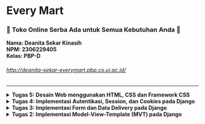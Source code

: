 # Every Mart
### <b>🛒 Toko Online Serba Ada untuk Semua Kebutuhan Anda 🛒</b>
**Nama: Deanita Sekar Kinasih** <br>
**NPM: 2306229405**<br>
**Kelas: PBP-D**<br>

###### http://deanita-sekar-everymart.pbp.cs.ui.ac.id/
<hr>

<details>
<summary> <strong> Tugas 5: Desain Web menggunakan HTML, CSS dan Framework CSS </strong> </summary>

### Jika terdapat beberapa CSS selector untuk suatu elemen HTML, jelaskan urutan prioritas pengambilan CSS selector tersebut!
Jika terdapat beberapa CSS selector untuk suatu elemen HTML, urutan prioritas pengambilan:
1. Inline Style <br>
    Inline style didefinisikan langsung pada elemen HTML menggunakan atribut `style` dan memiliki prioritas tertinggi
2. ID Selectors <br>
    ID Selectors menggunakan atribut `id` dari suatu elemen dan itandai dengan awalan `#`
3. Classes dan Pseudo-classes <br>
    Classes dan Pseudo-classes menggunakan nama `class` atau pseudo-classes dan ditandai dengan awalan `.`
4. Attributes <br>
    Attributes yang biasa digunakan pada attributes HTML
5. Elements dan pseudo-elements <br>
    Elements dan pseudo-elements memiliki prioritas rendah dan akan digunakan jika tidak ada style lain yang didefinisikan

Contoh:
```html
<!DOCTYPE html>
<html>

<head>
    <style type="text/css">
        p {
            color: black;
        }

        .class-selector {
            color: blue;
        }

        #id-selector {
            color: green;
        }

        [type="text"] {
            color: purple;
        }

        p:hover {
            color: orange;
        }
    </style>
</head>

<body>
    <p style="color: red;" id="id-selector" class="class-selector" type="text">
        Urutan prioritas CSS selector
    </p>
</body>

</html>
```
Referensi: [CSS Specificity](https://www.geeksforgeeks.org/css-specificity/)
<hr>

### Mengapa responsive design menjadi konsep yang penting dalam pengembangan aplikasi web? Berikan contoh aplikasi yang sudah dan belum menerapkan responsive design!
Responsive design menjadi konsep yang penting dalam pengembangan aplikasi web karena munculnya beragam perangkat dengan berbagai ukuran layar, seperti desktop, tablet, dan ponsel utnuk mengakses internet. Dengan adanya responsive design, aplikasi web dapat beradaptasi secara otomatis, menampilkan tampilan dan fungsionalitas yang optimal di semua perangkat. Hal ini dapat meningkatkan kenyamanan pengguna dan memastikan konsistensi penggalaman pengguna terlepas dari perangkat yang digunakan.
Banyak aplikasi populer sudah menerampkan responsive design, seperti YouTube, Twitter, Instagram, dan LinkedIn. Contoh lain aplikasi yang sudah menerapkan responsive design adalah SCeLE (Student Centered e-Learning Environment) yang digunakan sebagai media pembelajaran online yang ada di Fasilkom UI. Di sisi lain, ada aplikasi yang belum menerapkan responsive design, yaitu SIAKNG (Sistem Informasi Akademik Next Generation) untuk membantu menunjang kegiatan akademik di Universitas Indonesia. Aplikasi web ini masih menampilkan versi desktop yang tidak optimal ketika diakses melakui mobile. Hal ini mengharuskan pengguna melakukan zoom in dan scrolling berlebihan. Contoh lain aplikasi yang belum menerapkan responsive design adalah Pacil Web Service (PWS) yag digunakan dalam mata kuliah Pemrigraman Berbasis Platform (PBP). Hal ini emngakibatkan pengguna perlu membuka aplikasi web tersebut dalam layar penuh pada desktop.
<hr>

### Jelaskan perbedaan antara margin, border, dan padding, serta cara untuk mengimplementasikan ketiga hal tersebut!
![Margin, Border, dan Padding](/margin,border,padding.webp)
| **Komponen** | **Detail** | **Contoh implementasi** |
|--------------|----------------------------------------------------------------------------------------------------------------------------------------------------------------------------|-------------------------------------------------------------------------------------------|
| **Margin**   | Ruang di luar elemen yang memisahkan elemen satu dengan lainnya. Margin memiliki fungsi untuk mengatur jarah antar elemen dan tidak memperngaruhi ukuran elemen. |`margin: 10px 20 px 15 px 20 px;`|
| **Border**   | Garis yang mengelilingi elemen untuk memberikan batas visual pada elemen. Border dapat diatur ketebalan, warna, dan gaya, serta menambah ukuran total elemen |`border: 2px solid black;`|
| **Padding**  | Ruang di antara konten dan border di dalam elemen. Padding berfungsi untuk memberikan jarak internal antara konten dan batas elemen, meningkatkan keterbacaan dan estetika konten. Padding hanya menggeser konten dan transparan. |`padding: 10px;`|
<hr> 

### Jelaskan konsep flex box dan grid layout beserta kegunaannya!
Flex box dan grid layout adalah metode modern dalam CSS untuk menciptakan tata letak responsif dan fleksibel pada aplikasi web.
Flexbox dan Grid Layout adalah dua metode modern dalam CSS yang digunakan untuk menciptakan tata letak responsif dan fleksibel pada website. Keduanya memiliki karakteristik dan kegunaan yang berbeda: <br>
**Flexbox (Flexible Box Layout)**
- Flexbox adalah sistem tata letak satu dimensi yang fokus pada pengaturan elemen dalam satu baris atau kolom.
- Kegunaan flexbox:
    1. Menyusun elemen secara horizontal atau vertikal dengan mudah.
    2. Mengatur penyebaran ruang antar elemen secara otomatis.
    3. Menyelaraskan elemen di dalam kontainer.
- Flexbox dangat fleksibel untuk tata letak sederhana dan responsif, sehingga ideal untuk komponen UI seperti navigation bar, menu, atau daftar item. <br>
**Grid Layout**
- Grid layout adalah sistem tata letak dua dimensi yang memungkinkan pengaturan elemen dalam baris dan kolom secara bersamaan.
- Kegunaan grid layout:
    1. Membuat layout halaman yang kompleks dengan mudah.
    2. Mengatur elemen dalam grid yang terdefinisi.
    3. Menempatkan elemen pada posisi spesifik dalam layout.
- Grid layout kontrol yang lebih presisi atas penempatan elemen dalam dua dimensi, sehingga cocok untuk desain dashboard, galeri foto, atau layout halaman utama. <br>
<hr>

### Jelaskan bagaimana cara kamu mengimplementasikan checklist di atas secara step-by-step (bukan hanya sekadar mengikuti tutorial)!
**Menyambungkan template Django dengan Tailwind**
- Melakukan modifikasi `base.html` pada `main/templates`
```html
<head>
{% block meta %}
    <meta charset="UTF-8" />
    <meta name="viewport" content="width=device-width, initial-scale=1">
{% endblock meta %}
<script src="https://cdn.tailwindcss.com">
</script>
</head>
</details>
```
**Menambahkan fitur `Edit Product` dan `Hapus Product`**
- Melakukan modifikasi `views.py` dalam `main` dengan menambahkan fungsi `edit_product` dan `hapus_product` serta menambahkan import
``` py
from django.shortcuts import .., reverse
from django.http import .., HttpResponseRedirect
...
def edit_product (request, id):
    # Get product berdasarkan id
    product = Product.objects.get(pk = id)
    
    # Set product sebagai isntance dari form
    form = ProductEntryForm(request.POST or None, instance = product)
    
    if form.is_valid() and request.method == "POST":
        # Simpan form dan kembali ke halaman awal
        form.save()
        return HttpResponseRedirect(reverse('main:show_main'))
    
    context = {'form': form}
    return render(request, "edit_product.html", context)

def delete_product(request, id):
    # Get product berdasarkan id
    product = Product.objects.get(pk = id)
    
    # Hapus product
    product.delete()
    
    # Kembali ke halaman awal
    return HttpResponseRedirect(reverse('main:show_main'))
```
- Menambahkan berkas `edit_product.html` dalam `main/templates`
```html
{% extends 'base.html' %}
{% load static %}
{% block content %}

<h1>Edit Product</h1>

<form method="POST">
    {% csrf_token %}
    <table>
        {{ form.as_table }}
        <tr>
            <td></td>
            <td>
                <input type="submit" value="Edit Mood"/>
            </td>
        </tr>
    </table>
</form>

{% endblock %}
```
- Modifikasi `urls.py` dalam `main` dengan import fungsi `edit_product` dan `delete_product`, serta menambahkan path url ke `urlpatterns`
```py
from main.views import edit_product, delete_product
...
    path('edit-product/<uuid:id>', edit_product, name='edit_product'),
    path('delete/<uuid:id>', delete_product, name='delete_product'),
```
- Modifikasi `main.html` dalam `main/templates`
```html
    ...
    <td>
        <a href="{% url 'main:edit_product' product.pk %}">
            <button>
                Edit
            </button>
        </a>
    </td>
    <td>
        <a href="{% url 'main:delete_product' product.pk %}">
            <button>
                Delete
            </button>
        </a>
    </td>
...
```
**Melakukan modifikasi pada template HTML menggunakan Tailwind**
- Menambahkan Navigation Bar dengan membuat berkas `navbar.html` pada `main/templates` dan menautkan navbar dengan `main.html`, `create_product.html`, dan `edit_html`
- Modifikasi `settings.py` untuk konfigurasi Static Files
```py
...
MIDDLEWARE = [
    'django.middleware.security.SecurityMiddleware',
    'whitenoise.middleware.WhiteNoiseMiddleware',
    ...
]
...
STATIC_URL = '/static/'
if DEBUG:
    STATICFILES_DIRS = [
        BASE_DIR / 'static'
    ]
else:
    STATIC_ROOT = BASE_DIR / 'static'
...
```
- Membuat `global.css` dalam `/static/css`, lalu menghubungkan `global.css` dan script Tailwind ke `base.html` untuk menambahkan Styles
`base.html`
```html
{% load static %}
<!DOCTYPE html>
<html lang="en">
  <head>
    <meta charset="UTF-8" />
    <meta name="viewport" content="width=device-width, initial-scale=1.0" />
    {% block meta %} {% endblock meta %}
    <script src="https://cdn.tailwindcss.com"></script>
    <link rel="stylesheet" href="{% static 'css/global.css' %}"/>
  </head>
  <body>
    {% block content %} {% endblock content %}
  </body>
</html>
```
`global.css`
```css
.form-style form input, form textarea, form select {
    width: 100%;
    padding: 0.75rem;
    border: 2px solid #bcbcbc;
    border-radius: 0.375rem;
    background-color: #f9fafb;
    font-size: 1rem;
    font-family: 'Helvetica', 'Arial', sans-serif;
    transition: border-color 0.3s ease, box-shadow 0.3s ease;
}

.form-style form input:focus, form textarea:focus, form select:focus {
    outline: none;
    border-color: #f39c12;
    box-shadow: 0 0 8px rgba(243, 156, 18, 0.4);
}
button, 
.form-style form button {
    background-color: #f39c12;
    color: white;
    padding: 0.75rem 1.5rem;
    border-radius: 0.375rem;
    font-size: 1rem;
    font-weight: bold;
    font-family: 'Helvetica', 'Arial', sans-serif;
    border: none;
    cursor: pointer;
    transition: background-color 0.3s ease, transform 0.2s ease;
}

button:hover, 
.form-style form button:hover {
    background-color: #e67e22;
    transform: scale(1.05);
}
@keyframes shine {
    0% { background-position: -200% 0; }
    100% { background-position: 200% 0; }
}
.animate-shine {
    background: linear-gradient(120deg, rgba(255, 255, 255, 0.3), rgba(255, 255, 255, 0.1) 50%, rgba(255, 255, 255, 0.3));
    background-size: 200% 100%;
    animation: shine 3s infinite;
}
```
- Melakukan styling pada `login.html`, `register.html`, `card_info.html`, `card_product.html`, `create_product.html`, `edit_product.html`
<hr>
</details>

<details>
<summary> <strong> Tugas 4: Implementasi Autentikasi, Session, dan Cookies pada Django </strong> </summary>

### Apa perbedaan antara HttpResponseRedirect() dan redirect()
**HttpResponseRedirect()** <br>
`HttpResponseRedirect()` mengembalikan objek dengan kode status 302, yang memberi instruksi untuk melakukan pengalihan ke URL tertentu secara manual. `HttpResponseRedirect()` umumnya digunakan ketika terdapat URL yang ingin dituju (absolute path), sehingga tidak memerlukan penanganan tambahan dari Django.
Contoh implementasi `HttpResponseRedirect()`:
```py
from django.http import HttpResponseRedirect
from django.urls import reverse

def login_user(request):
    if request.method == 'POST':
        form = AuthenticationForm(data=request.POST)
        if form.is_valid():
            user = form.get_user()
            login(request, user)
            # HttpResponseRedirect ke URL
            return HttpResponseRedirect(reverse('main:show_main'))
    else:
        form = AuthenticationForm()
    return render(request, 'login.html', {'form': form})
```
**redirect()** <br>
`redirect()` merupakan helper function yang disediakan oleh Djangodengan berbagai parameter. `redirect()` cenderung lebih fleksibel karena dapat menerima berbagai parameter, seperti model, view, dan URL. Django akan melakukan konversi parameter yang diberikan menjadi URL, lalu mengembalikan `HttpResponseRedirect()`.
Contoh implementasi `redirect()`:
```py
from django.shortcuts import redirect
from django.contrib import messages
from django.contrib.auth.forms import UserCreationForm

def register(request):
    if request.method == "POST":
        form = UserCreationForm(request.POST)
        if form.is_valid():
            form.save()
            messages.success(request, 'Your account has been successfully created!')
            # Redirect ke view
            return redirect('main:login')
    else:
        form = UserCreationForm()
    
    return render(request, 'register.html', {'form': form})
```
Dapat disimpulkan bahwa `HttpResponseRedirect()` memerlukan URL secara eksplisit, sedangkan `redirect()` dapat menerima berbagai parameter sehingga lebih fleksibel.
<hr>

### Jelaskan cara kerja penghubungan model Product dengan User!
Penghubungan model `Product` dengan User dilakukan dengan menggunakan **ForeignKey**, yang mencipatakan relasi **many-to-one**. Relasi ini memungkinkan User memiliki banyak Product, tetapi satu Product hanya dimiliki satu User.
Setiap kali User membuat entri Product, maka Product tersebut secara otomatis terhubung dengan User yang sedang login melalui atribut `user`. Atribut `user` dalam model `Product` merujuk ke model `User` dengan `ForeignKey(User, on_delete=models.CASCADE)`, memastikan bahwa Product tersebut dimiliki oleh satu pengguna tertentu. Ketika User dihapus, Product yang ditambahkan oleh User tersebut juga akan dihapus dengan `on_delete=models.CASCADE`. 
Contoh implementasi penghubungan model `Product` dengan User:
```py
class Product(models.Model) :
   user = models.ForeignKey(User, on_delete=models.CASCADE)
   mood = models.CharField(max_length=255)
   time = models.DateField(auto_now_add=True)
   feelings = models.TextField() 
```
<hr>

### Apa perbedaan antara authentication dan authorization, apakah yang dilakukan saat pengguna login? Jelaskan bagaimana Django mengimplementasikan kedua konsep tersebut.

**Authentication** <br>
Authentication adalah proses verifikasi identitas User. Untuk melakukan authentication, User akan diminta untuk memasukkan kredensial seperti username dan passowrd. Kemudian, Django menggunakan fungsi `authenticate()` untuk melakukan verifikasi kredensial dan `login()` untuk mencatat User. Setelah login berhasil, informasi User akan disimpan dalam **session**.
**Authorization** <br>
Authorization adalah proses penetuan hak akses atau izin User untuk mengakses fitur atau data tertentu. Setelah melakukan authentication, Django akan menyimpan informasi User untuk authorization. Django menggunakan permissons dan groups, serta decorator seperti `@login_required` untuk mengatur hak akses atau izin User. 
<hr>

### Bagaimana Django mengingat pengguna yang telah login? Jelaskan kegunaan lain dari cookies dan apakah semua cookies aman digunakan?
Django mengingat User yang telah login melalui mekanisme **session** yang dikelola oleh **cookies**. Setelah User telah berhasil login, Django akan membuat **session ID** yang disimpan di server dan ditempatkan dalam **cookies** di browser. Setiap kali User membuat request baru, maka browser akan mengirimkan **session ID** sehingga Django dapat melakukan identifikasi User tanpa mengharuskan User untuk login kembali.
Selain mengingat User yang telah login, cookies memili beberapa kegunaan lain, yaitu:
- **Menyimpan preferensi pengguna** <br>
  Cookies dapat menyimpan preferensi pilihan User, seperti preferensi tampilan atau bahasa yang digunakan
- **Melacak aktivitas pengguna** <br>
  Cookies dapat menyimpan data tentang halaman yang telah dikunjungi oleh User
- **Fitur 'Remember Me'** 
  Cookies memungkinkan User untuk tetap login meskipun User telah menutup dan membuka kembali browser

Namun, **tidak semua cookies aman digunakan**. Salah satu contoh cookies yang tidak aman adalah  **cookies tanpa atribut HttpOnly** yang rentan terhadap serangan XSS (Cross Site Scripting) karena dapat diakses oleh JavaScript yang berpotensi berbahaya. Oleh karena itu, penting untuk menerapkan pengaturan seperti Secure, HttpOnly, dan SameSite agar dapat mengurangi risiko keamanan.
<hr>

### Jelaskan bagaimana cara kamu mengimplementasikan checklist di atas secara step-by-step (bukan hanya sekadar mengikuti tutorial).
**Fungsi dan form registrasi pengguna**
- Menambahkan import pada `views.py` dalam `main`
```py
from django.contrib.auth.forms import UserCreationForm
from django.contrib import messages
```
- Menambahkan fungsi `register` dalam `views.py` untuk otomasisasi form registrasi pengguna
```py
def register(request):
    form = UserCreationForm()

    if request.method == "POST":
        form = UserCreationForm(request.POST)
        if form.is_valid():
            form.save()
            messages.success(request, 'Your account has been successfully created!')
            return redirect('main:login')
    context = {'form':form}
    return render(request, 'register.html', context)
```
- Membuat `register.html` dalam `main/templates` untuk form registrasi pengguna
```
{% extends 'base.html' %}

{% block meta %}
<title>Register</title>
{% endblock meta %}

{% block content %}

<div class="login">
  <h1>Register</h1>

  <form method="POST">
    {% csrf_token %}
    <table>
      {{ form.as_table }}
      <tr>
        <td></td>
        <td><input type="submit" name="submit" value="Daftar" /></td>
      </tr>
    </table>
  </form>

  {% if messages %}
  <ul>
    {% for message in messages %}
    <li>{{ message }}</li>
    {% endfor %}
  </ul>
  {% endif %}
</div>

{% endblock content %}
```
- Memodifikasi `urls.py` dalam `main` dengan menambahkan import dan path url untuk konfigurasi URL
```py
from main.views import register
...
    urlpatterns = [
        ...
        path('register/', register, name='register'),
    ]
```
**Fungsi login pengguna**
- Memodifikasi `views.py` dalam `main` dengan menambahkan import dan fungsi `login_user`
```py
from django.contrib.auth.forms import UserCreationForm, AuthenticationForm
from django.contrib.auth import authenticate, login
...
def login_user(request):
    if request.method == 'POST':
        form = AuthenticationForm(data=request.POST)

        if form.is_valid():
                user = form.get_user()
                login(request, user)
                return redirect('main:show_main')

    else:
        form = AuthenticationForm(request)
    context = {'form': form}
    return render(request, 'login.html', context)
```
- Membuat berkas `login.html` dalam `main/templates` untuk login pengguna
```py
{% extends 'base.html' %}

{% block meta %}
<title>Login</title>
{% endblock meta %}

{% block content %}
<div class="login">
    <h1>Login</h1>

    <form method="POST" action="">
        {% csrf_token %}
        <table>
        {{ form.as_table }}
        <tr>
            <td></td>
            <td><input class="btn login_btn" type="submit" value="Login" /></td>
        </tr>
        </table>
    </form>

    {% if messages %}
    <ul>
        {% for message in messages %}
        <li>{{ message }}</li>
        {% endfor %}
    </ul>
    {% endif %} Don't have an account yet?
    <a href="{% url 'main:register' %}">Register Now</a>
</div>

{% endblock content %}
```
- Memodifikasi `urls.py` dalam `main` dengan menambahkan import dan path url untuk konfigurasi URL
```py
from main.views import login_user
...
    urlpatterns = [
    ...
    path('login/', login_user, name='login'),
    ]
```
**Fungsi logout pengguna**
- Memodifikasi `views.py` dalam `main` dengan menambahkan import dan modifikasi fungsi `logout_user`
```py
from django.contrib.auth import logout
...
def logout_user(request):
    logout(request)
    return redirect('main:login')
```
- Memodifikasi `main.html` dalam `main/templates` untuk menambahkan hyperlink tag
```py
<a href="{% url 'main:logout' %}">
  <button>Logout</button>
</a>
```
- Memodifikasi `urls.py` dalam `main` dengan menambahkan import dan path url untuk konfigurasi URL
```py
from main.views import logout_user
...
    urlpatterns = [
    ...
    path('logout/', logout_user, name='logout'),
    ]
```
**Restriksi akses**
- Modifikasi `views.py` dalam `main`
```py
from django.contrib.auth.decorators import login_required
@login_required(login_url='/login')
```
- Modifikasi `views.py` dalam `main` untuk menambahkan data last login pengguna dengan menambahkan impor, modifikasi fungsi `login_user`, modifikasi `show_main`, serta modifikasi `logout_user`
```py
import datetime
from django.http import HttpResponseRedirect
from django.urls import reverse
...
if form.is_valid():
    user = form.get_user()
    login(request, user)
    response = HttpResponseRedirect(reverse("main:show_main"))
    response.set_cookie('last_login', str(datetime.datetime.now()))
    return response
...
context = {
    'name': 'Pak Bepe',
    'class': 'PBP D',
    'npm': '2306123456',
    'mood_entries': mood_entries,
    'last_login': request.COOKIES['last_login'],
}
```
**Data dari cookies**
- Modifikasi `main.html` dalam `main/templates` untuk menampilkan data last login
```
<h5>Sesi terakhir login: {{ last_login }}</h5>
```
**Menghubungkan Model `Product` dengan User**
- Modifikasi `models.py` dalam `main`
```
from django.contrib.auth.models import User
...
class Product(models.Model) :
    user = models.ForeignKey(User, on_delete=models.CASCADE)
```
- Modifikasi `views.py` dalam `main` dengan modifikasi fungsi `create_product` dan fungsi `show_main`
```py
def show_main(request):
    products = Product.objects.all()
    context = {
        'npm' : '2306229405',
        'name': request.user.username,
        'class': 'PBP D',
        'products' : products,
        'last_login': request.COOKIES['last_login'],
    }

    return render(request, "main.html", context)
...
def create_product(request):
    form = ProductEntryForm(request.POST or None)

    if form.is_valid() and request.method == "POST":
        mood_entry = form.save(commit=False)
        mood_entry.user = request.user
        mood_entry.save()
        return redirect('main:show_main')

    context = {'form': form}
    return render(request, "create_product.html", context)
```
- Melakukan migrasi model (dengan syarat minimal satu user dalam database) pada terminal
```
python manage.py makemigrations
python manage.py migrate
```
- Modifikasi `settings.py` dalam `mental_health_tracker` dengan menambahkan import dan mengganti variabel
```py
import os
...
PRODUCTION = os.getenv("PRODUCTION", False)
DEBUG = not PRODUCTION
```
**Github dan PWS**
- Mengunggah perubahan pada repositori GitHub dan melakukan push ke PWS
```
git add .
git commit -m "..."
git push origin main

git branch -M main
git push pws main:master
```
<hr>
</details>

<details>
<summary> <strong> Tugas 3: Implementasi Form dan Data Delivery pada Django </strong> </summary>

### Jelaskan mengapa kita memerlukan data delivery dalam pengimplementasian sebuah platform?
Data delivery memungkinkan pertukaran informasi yang akurat dan efisien antara user, sistem, dan perangkat. Hal ini menjamin integritas data, meningkatkan kecepatan transfer dan mengoptimalkan penggunaan sumber daya platform. Mekanisme data delivery mendukung terjadinya pertukaran informasi secara mulus antara berbagai komponen, terutama antara front-end dan back-end. Dengan data delivery, sebuah platform dapat berfungsi secara optimal karena informasi yang masuk dapat dikelola dengan baik.
<hr>

### Menurutmu, mana yang lebih baik antara XML dan JSON? Mengapa JSON lebih populer dibandingkan XML?
Menurut saya, JSON lebih baik dari XML dengan beberapa alasan, yaitu:
1. JSON menggunakan format yang lebih ringkas dibandingkan XML sehingga JSON memungkinkan representasi data yang sama dengan karakter yang lebih sedikit
2. JSON lebih mudah di-parse oleh beberapa bahasa pemrograman sehingga proses pengolahan data lebih cepat
3. JSON memiliki readibility yang tinggi sehingga mudah dibaca dan dipahami oleh pengguna
4. JSON mendukung beberapa tipe data seperti string, object, dan array
Dapat disimpulkan bahwa JSON lebih populer dibandingkan XML karena efisiensi yang ditawarkannya. Struktur data JSON yang sederhana tetapi memiliki banyak keunggulan membuat JSON menjadi pilihan utama dalam pengembangan platform. 
<hr>

### Jelaskan fungsi dari method is_valid() pada form Django dan mengapa kita membutuhkan method tersebut?
Method 'is_valid()' memiliki peranan penting untuk melakukan validasi data yang pengguna masukkan pada form. Apabila data yang dimasukkan pengguna tidak sesuai, method ini akan mengembalikan nilai 'False'. Sedangkan, apabila data yang dimasukkan pengguna sesuai, method ini akan mengembalikan nilai 'True' dan input data akan diproses di dalam 'Product Entry Form' yang akan mengarah ke 'models'. 
Dengan demikian, method 'is_valid()' diperlukan untuk menjaga keamanan dan konsistensi data. Hal ini juga akan mempermudah dalam proses pemeliharaan yang dilakukan oleh para pengembang platform.
<hr>

### Mengapa kita membutuhkan csrf_token saat membuat form di Django? Apa yang dapat terjadi jika kita tidak menambahkan csrf_token pada form Django? Bagaimana hal tersebut dapat dimanfaatkan oleh penyerang?
`csrf_token` diperlukan saat membuat form di Django sebagai perlindungan dari serangan Cross-Site Request Forgery (CSRF). Tanpa adanya `csrf_token` pada form, platform menjadi rentan terhadap eksploitasi dimana penyerang dapat membuat `request` dengan mudah tanpa sepengetahuan pengguna karena tidak dilakukan pengecekan `request` terlebih dahulu. Mekanisme `csrf_token` melibatkan penyisipan token unik ke dalam form HTML, yang akan diverifikasi saat `request` diterima. Token unik ini tidak dapat diketahui oleh penyerang sehingga menyulitkan penyerang untuk melakukan `request` tanpa sepengetahuan pengguna. Dengan demikian, `csrf_token` sangat krusial untuk menjaga integritas dan keamanan platform agar terhindar dari CSRF. 
<hr>

### Jelaskan bagaimana cara kamu mengimplementasikan checklist di atas secara step-by-step (bukan hanya sekadar mengikuti tutorial).
- Mengubah primary key dari integer menjadi UUID untuk best practice dari sisi keamanan aplikasi dengan melakukan modifikasi `models.py`
```py
import uuid # modifikasi
from django.db import models

class Product(models.Model) :
    id = models.UUIDField(primary_key=True, default=uuid.uuid4, editable=False) # modifikasi
    name = models.CharField(max_length=255)
    price = models.IntegerField()
    description = models.TextField()
    stock = models.IntegerField(default=0)

    def __str__(self):
        return self.name
```
- Melakukan migrasi model melalui terminal
```
python manage.py makemigrations
python manage.py migrate
```
- Membuat `forms.py` dalam `main` untuk menerima Product Entry Form baru
```py
from django.forms import ModelForm
from main.models import Product

class ProductEntryForm(ModelForm):
    class Meta:
        model = Product
        fields = ["name", "price", "description", "stock"]
```
- Melakukan modifikasi dengan menambahkan import pada `views.py` dalam `main`
```py
from django.shortcuts import render, redirect
```
- Melakukan modifikasi pada `views.py` dalam `main` dengan menambahkan fungsi `create_product` untuk menghasilkan form yang dapat menambahkan Product Entry secara otomatis
```py
def create_product(request):
    form = ProductEntryForm(request.POST or None)

    if form.is_valid() and request.method == "POST":
        form.save()
        return redirect('main:show_main')

    context = {'form': form}
    return render(request, "create_product.html", context)
```
- Melakukan modifikasi pada `views.py` dalam `main` dengan mengubah fungsi `show_main`
```py
def show_main(request):
    products = Product.objects.all()
    context = {
        'npm' : '2306229405',
        'name': 'Deanita Sekar Kinasih',
        'class': 'PBP D',
        'products' : products,
    }

    return render(request, "main.html", context)
```
- Melakukan modifikasi pada `urls.py` dalam `main` dengan menambahkan import dan menambahkan path URL
```py
from main.views import show_main
```
```py
    path('create-product', create_product, name='create_product'),
```
- Membuat 'create_product.html' dalam 'main/templates'
```py
{% extends 'base.html' %} 
{% block content %}
<h1>Add Product</h1>

<form method="POST">
  {% csrf_token %}
  <table>
    {{ form.as_table }}
    <tr>
      <td></td>
      <td>
        <input type="submit" value="Add Product" />
      </td>
    </tr>
  </table>
</form>

{% endblock %}
```
- Menjalankan proyek Django melalui terminal untuk mengecek fungsionalitas
```
python manage.py runserver
```
- Melakukan modifikasi `main.html` dalam `main/templates` untuk menampilkan data dalam bentuk table serta tombol `Add New Product`
```py
{% if not products %}
<p>Belum ada product yang terdaftar!</p>
{% else %}
<table>
  <tr>
    <th>Name</th>
    <th>Price</th>
    <th>Description</th>
    <th>Stock</th>
  </tr>

  {% comment %} Berikut cara memperlihatkan data product di bawah baris ini 
  {% endcomment %} 
  {% for product in products %}
  <tr>
    <td>{{product.name}}</td>
    <td>{{product.price}}</td>
    <td>{{product.description}}</td>
    <td>{{product.stock}}</td>
  </tr>
  {% endfor %}
</table>
{% endif %}

<br />

<a href="{% url 'main:create_product' %}">
  <button>Add New Product</button>
</a>
```
- Melakukan modifikasi pada `views.py` dalam `main` dengan menambahkan import dan menambahkan fungsi `show_xml` untuk mengembalikan data dalam bentuk XML
``` py
from django.http import HttpResponse
from django.core import serializers
```
``` py
def show_xml(request):
    data = Product.objects.all()
    return HttpResponse(serializers.serialize("xml", data), content_type="application/xml")
```
- Melakukan modifikasi pada `urls.py` dalam `main` dengan menambahkan import dan menambahkan path URL untuk konfigurasi routing URL
```py
from main.views import show_main, create_mood_entry, show_xml
```
```py
    path('xml/', show_xml, name='show_xml'),
```
- Melakukan modifikasi pada `views.py` dalam `main` dengan menambahkan fungsi `show_json` untuk mengembalikan data dalam bentuk JSON
```py
def show_json(request):
    data = Product.objects.all()
    return HttpResponse(serializers.serialize("json", data), content_type="application/json")
```
- Melakukan modifikasi pada `urls.py` dalam `main` dengan menambahkan import dan menambahkan path URL untuk konfigurasi routing URL
```py
from main.views import show_main, create_mood_entry, show_xml, show_json
```
```py
    path('json/', show_json, name='show_json'),
```
- Melakukan modifikasi pada `views.py` dalam `main` dengan menambahkan fungsi `show_xml_by_id` dan `show_json_by_id` untuk menerima parameter `request` dan `id` untuk mengembalikan data berdasarkan ID dalam bentuk XML dan JSON
```py
def show_xml_by_id(request, id):
    data = MoodEntry.objects.filter(pk=id)
    return HttpResponse(serializers.serialize("xml", data), content_type="application/xml")

def show_json_by_id(request, id):
    data = MoodEntry.objects.filter(pk=id)
    return HttpResponse(serializers.serialize("json", data), content_type="application/json")
```
- Melakukan modifikasi pada `urls.py` dalam `main` dengan menambahkan import dan menambahkan path URL untuk konfigurasi routing URL
```py
from main.views import show_main, create_mood_entry, show_xml, show_json, show_xml_by_id, show_json_by_id
```
```py
    path('xml/<str:id>/', show_xml_by_id, name='show_xml_by_id'),
    path('json/<str:id>/', show_json_by_id, name='show_json_by_id'),
```
- Menjalankan proyek Django melalui terminal untuk mengecek fungsionalitas dan menggunakan Postman sebagai Data Viewer
```
python manage.py runserver
```
- Mengunggah perubahan pada repositori GitHub dan melakukan push ke PWS
```
git add .
git commit -m "..."
git push origin main

git branch -M main
git push pws main:master
```
<hr>

### Mengakses keempat URL di poin 2 menggunakan Postman, membuat screenshot dari hasil akses URL pada Postman
###### XML
![XML](/xml.png)
###### JSON
![JSON](/json.png)
###### XML by ID
![XML by ID](/xml_id.png)
###### JSON by ID
![JSON by ID](/json_id.png)
<hr>
</details>

<details>
<summary> <strong> Tugas 2: Implementasi Model-View-Template (MVT) pada Django </strong> </summary>

### Jelaskan bagaimana cara kamu mengimplementasikan checklist di atas secara step-by-step!
- Membuat direktori lokal bernama `every-mart` dan masuk ke direktori tersebut melalui terminal
```
cd <path_direktori>\every-mart
```
- Melakukan konfigurasi nama pengguna dan alamat email agar terhubung dengan Git

```
git config --global user.name "<NAME>"
git config --global user.email "<EMAIL>"
```
- Membuat repositori GitHub dengan nama `every-mart` dan menghubungkan dengan direktori lokal
```
git branch -M main
git remote add origin https://github.com/deanitasekar/every-mart.git
```
- Memulai instalasi Django dengan mengaktifkan virtual environment
```
python -m venv env
env\Scripts\activate
```
- Menyiapkan dependencies dengan membuat berkas `requirements.txt` dan melakukan instalansi dependencies
```
pip install -r requirements.txt
```
- Membuat proyek Django bernama `every_mart`
```
django-admin startproject every_mart .
```
- Melakukan modifikasi pada `ALLOWED_HOTS` di `settings.py` untuk deployment dan menjalankan server Django
```
python manage.py runserver
```
- Membuat aplikasi bernama `main` dalam proyek dan melakukan modifikasi pada `INSTALLED_APPS` di `settings.py` dalam direktori
```
python manage.py startapp main
```
- Membuat `main.html` dan mengisi sesuai dengan kode yang diharapkan
```py
<!DOCTYPE html>
<html lang="id">
<head>
    <meta charset="UTF-8">
    <meta name="viewport" content="width=device-width, initial-scale=1.0">
    <title>Every Mart - Toko Online Serba Ada</title>
</head>
<body>

<body>
    <h2>Welcome to Every Mart!</h2>
    <p>🛒 Toko Online Serba Ada untuk Semua Kebutuhan Anda 🛒</p>

    <h4>Halo, {{ name }} dengan NPM {{ npm }} dari kelas {{ class }} 👋</h4>
    <p>Mulai perjalananmu bersama Every Mart sekarang!</p> 
</body>
</html>
```
- Melakukan modifikasi 'models.py' dalam direktori aplikasi 'main'
```py
from django.db import models

class Product(models.Model) :
    name = models.CharField(max_length=255)
    price = models.IntegerField()
    description = models.TextField()
    stock = models.IntegerField(default=0)

    def __str__(self):
        return self.name
```
- Melakukan migrasi model untuk mengaplikasikan models ke dalam basis data
```
python manage.py makemigrations
python manage.py migrate
```
- Mengintegrasikan komponen MVT dengan melakukan modifikasi `views.py` dalam direktori aplikasi `main`
```py
from django.shortcuts import render

def show_main(request):
    context = {
        'npm' : '2306229405',
        'name': 'Deanita Sekar Kinasih',
        'class': 'PBP D'
    }

    return render(request, "main.html", context)
```
- Mengonfigurasi routing URL aplikasi `main` dengan membuat berkas `urls.py`
```py
from django.urls import path
from main.views import show_main

app_name = 'main'

urlpatterns = [
    path('', show_main, name='show_main'),
]
```
- Mengonfigurasi routing URL proyek dengan melakukan modifikasi `urls.py` dalam direktori `every_mart`
```py
...
from django.urls import path, include
...

urlpatterns = [
    ...
    path('', include('main.urls')),
    ...
]
```
- Mencoba proyek Django secara lokal
```
python manage.py runserver
```
- Menambahkan berkas `.gitignore` dan mengunggah proyek ke repositori Github `every-mart`
```
git add .
git commit -m "..."
git push origin main
```
- Mengakses halaman PWS pada https://pbp.cs.ui.ac.id.dan membuat proyek baru dengan nama `everymart`
- Melakukan modifikasi `settings.py` pada `ALLOWED_HOSTS` untuk menghubungkan dengan URL deployment PWS
```py
ALLOWED_HOSTS = ["localhost", "127.0.0.1", "deanita-sekar-everymart.pbp.cs.ui.ac.id"]
```
- Mengunggah perubahan pada repositori GitHub dan melakukan push ke PWS
```
git add .
git commit -m "..."
git push origin main

git branch -M main
git push pws main:master
```
<hr>

### Buatlah bagan yang berisi request client ke web aplikasi berbasis Django beserta responnya dan jelaskan pada bagan tersebut kaitan antara urls.py, views.py, models.py, dan berkas html
###### Bagan
![Bagan](/diagram.png)
###### Alur
- Client dapat melaukan request, Internet akan melanjutkan HTTP request dan urls akan melanjutkan Route Request. views akan melanjutkan ke models dan template
- views melakukan display data ke template dan template mengembalikan data input ke views
- views akan melakukan modifikasi data ke models dan models akan mengakses database untuk melakukan modifikasi. Request akan dikembalikan ke models dan data akan dikembalikan ke views
- views melakukan display data ke template dan template mengembalikan data input ke views
- Setelah semua Request terpenuhi, views akan mengembalikan ke Internet dan Internet akan mengembalikan ke Client dalam bentuk Web Page
###### Keterkaitan antara urls.py, views.py, models.py, dan berkas html
`urls.py` berfungsi sebagai peta dalam web aplikasi dan menghubungkan pola URL sesuai dengan `views.py`. `views.py` menangani HTTP Request dan mengembalikan respons, serta berinteraksi dengan `models.py` untuk memodifikasi data. `models.py` akan menyediakan abstraksi untuk interaksi dengan database. `berkas html` akan menentukan bagaimana data dari `views.py` ditampilkan kepada Client.
<hr>

### Jelaskan fungsi git dalam pengembangan perangkat lunak!
Git adalah alat software development yang memiliki fungsi sebagai version control system untuk melacak dan mengelola source code secara efisien. Dalam pengembangan perangkat lunak, Git memiliki beberapa peranan penting, yaitu:
- Git membantu pelacakan perubahan kode dengan informasi lengkap tentang apa yang diubah, siapa yang melakukan perubaham, dan kapan dilakukan perubahan
- Git memudahkan dalam melakukan branching karena dapat membuat branch baru untuk keperluan pengembangan perangkat lunak dan branch tersebut dapat di-merge apabila diperlukan
- Git menyimpan riwayat perubahan kode pada setiap commit yang dilakukan sehingga dimungkinkan untuk kembali ke versi sebelumnya apabila diperlukan
- Git menyediakan berbagai fitur yang dapat memudahkan kolaborasi dalam waktu yang bersamaan untuk mempermudah pengembangan perangkat lunak dengan banyak developer
<hr>

### Menurut Anda, dari semua framework yang ada, mengapa framework Django dijadikan permulaan pembelajaran pengembangan perangkat lunak?
Menurut saya, framework Django sebagai permulaan pembelajaran pengembangan perangkat lunak menawarkan kombinasi unik yang jarang ditemui pada framework lain. Penggunaan bahasa pemrograman Python memberi kemudahan karena sintaksnya bersih sehingga developer dapat mempelajari pengembangan perangkat lunak tanpa terjebak dalam sintaks yang rumit. 
Framework Django memiliki arsitektur MVT (Model-View-Template) menghadirkan struktur yang logis dan intuitif untuk memahami alur pengembangan perangkat lunak. Selain itu, adanya ORM (Object-Relational Mapping) dapat membuat interaksi dengan database menjadi lebih mudah karena developer tidak perlu menulis kode SQL secara langsung. Tidak terbatas di situ saja, framework ini memiliki keunggulan dengan keamanan yang terintegrasi secara default. 
Berdasarkan pengamatan saya selama beberapa minggu perkuliahan PBP, saya meyakini bahwa framework Django dapat menjadi framework yang paling cocok untuk memulai pembelajaran dalam pengembangan perangkat lunak dan memiliki potensi besar untuk pengembangan perangkat lunak lanjutan.
<hr>

### Mengapa model pada Django disebut sebagai ORM?
Model pada Django disebut sebagai ORM (Object-Relational Mapping) karena perannya sebagai jembatan penghubung antara objek dalam Python dengan database relasional. ORM Django memungkinkan developer untuk mendefinisikan struktur data dan relasi menggunakan Python yang secara otomatis diterjemahkan ke dalam skema database dan operasi SQL yang sesuai. Mekanisme ini memudahkan developer untuk berinteraksi dengan databse menggunakan Python tanpa perlu menulis query SQL kompleks secara langsung. ORM yang dimiliki oleh Django membantu developer untuk berfokus pada pengembangan perangkat lunak daripada implementasi database.
<hr>